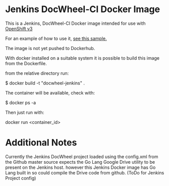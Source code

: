 Jenkins DocWheel-CI Docker Image
================================

This is a Jenkins, DocWheel-CI Docker image intended for use with [OpenShift v3](https://github.com/openshift/origin)

For an example of how to use it, [see this sample.](https://github.com/openshift/origin/blob/master/examples/jenkins/README.md)

The image is not yet pushed to Dockerhub. 

With docker installed on a suitable system it is possible to build this image from the Dockerfile. 

from the relative directory run: 

$ docker build -t "docwheel-jenkins" .

The container will be available, check with: 

$ docker ps -a

Then just run with: 

docker run <container_id>


Additional Notes
================

Currently the Jenkins DocWheel project loaded using the config.xml from the 
Github master source expects the Go Lang Google Drive utility to be present on 
the Jenkins host. however this Jenkins Docker image has Go Lang built in so could 
compile the Drive code from github. (ToDo for Jenkins Project config)

 


